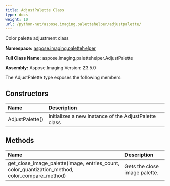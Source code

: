 ```yaml
---
title: AdjustPalette Class
type: docs
weight: 10
url: /python-net/aspose.imaging.palettehelper/adjustpalette/
---
```


Color palette adjustment class

**Namespace:** [aspose.imaging.palettehelper](/imaging/python-net/aspose.imaging.palettehelper/)

**Full Class Name:** aspose.imaging.palettehelper.AdjustPalette

**Assembly:**  Aspose.Imaging Version: 23.5.0

The AdjustPalette type exposes the following members:
## **Constructors**
|**Name**|**Description**|
| :- | :- |
|AdjustPalette()|Initializes a new instance of the AdjustPalette class|
## **Methods**
|**Name**|**Description**|
| :- | :- |
|get_close_image_palette(image, entries_count, color_quantization_method, color_compare_method)|Gets the close image palette.|
